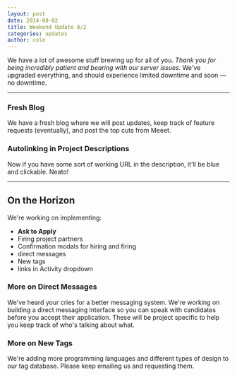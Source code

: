 ```yaml
---
layout: post
date: 2014-08-02
title: Weekend Update 8/2
categories: updates
author: cole
---
```


We have a lot of awesome stuff brewing up for all of you. _Thank you for being incredibly patient and bearing with our server issues._ We've upgraded everything, and should experience limited downtime and soon — no downtime.

<hr>

<h3>Fresh Blog</h3>
We have a fresh blog where we will post updates, keep track of feature requests (eventually), and post the top cuts from Meeet.

<h3>Autolinking in Project Descriptions</h3>
Now if you have some sort of working URL in the description, it'll be blue and clickable. Neato!

<hr>

<h2>On the Horizon</h2>

We're working on implementing:

- __Ask to Apply__
- Firing project partners
- Confirmation modals for hiring and firing
- direct messages
- New tags
- links in Activity dropdown

<h3>More on Direct Messages</h3>
We've heard your cries for a better messaging system. We're working on building a direct messaging interface so you can speak with candidates before you accept their application. These will be project specific to help you keep track of who's talking about what.

<h3>More on New Tags</h3>
We're adding more programming languages and different types of design to our tag database. Please keep emailing us and requesting them.



